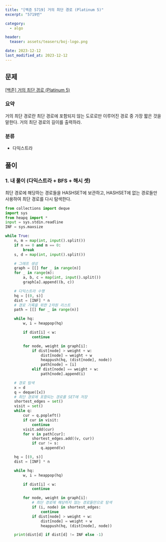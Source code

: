 ```yaml
---
title: "[백준 5719] 거의 최단 경로 (Platinum 5)"
excerpt: "5719번"

category:
  - algo

header:
  teaser: assets/teasers/boj-logo.png

date: 2023-12-12
last_modified_at: 2023-12-12
---
```


## 문제

[[백준] 거의 최단 경로 (Platinum 5)](https://www.acmicpc.net/problem/5719)

### 요약

거의 최단 경로란 최단 경로에 포함되지 않는 도로로만 이루어진 경로 중 가장 짧은 것을 말한다. 거의 최단 경로의 길이를 출력하라.

### 분류

- 다익스트라

## 풀이

### 1. 내 풀이 (다익스트라 + BFS + 해시 셋)

최단 경로에 해당하는 경로들을 HASHSET에 보관하고, HASHSET에 없는 경로들만 사용하여 최단 경로를 다시 탐색한다.

```python
from collections import deque
import sys
from heapq import *
input = sys.stdin.readline
INF = sys.maxsize

while True:
    n, m = map(int, input().split())
    if n == 0 and m == 0:
        break
    s, d = map(int, input().split())

    # 그래프 생성
    graph = [[] for _ in range(n)]
    for _ in range(m):
        a, b, c = map(int, input().split())
        graph[a].append((b, c))

    # 다익스트라 수행
    hq = [(0, s)]
    dist = [INF] * n
    # 경로 기록을 위한 2차원 리스트
    path = [[] for _ in range(n)]

    while hq:
        w, i = heappop(hq)

        if dist[i] < w:
            continue

        for node, weight in graph[i]:
            if dist[node] > weight + w:
                dist[node] = weight + w
                heappush(hq, (dist[node], node))
                path[node] = [i]
            elif dist[node] == weight + w:
                path[node].append(i)

    # 경로 탐색
    x = d
    q = deque([x])
    # 최단 경로에 포함되는 경로를 SET에 저장
    shortest_edges = set()
    visit = set()
    while q:
        cur = q.popleft()
        if cur in visit:
            continue
        visit.add(cur)
        for v in path[cur]:
            shortest_edges.add((v, cur))
            if cur != s:
                q.append(v)

    hq = [(0, s)]
    dist = [INF] * n

    while hq:
        w, i = heappop(hq)

        if dist[i] < w:
            continue

        for node, weight in graph[i]:
            # 최단 경로에 해당하지 않는 경로들만으로 탐색
            if (i, node) in shortest_edges:
                continue
            if dist[node] > weight + w:
                dist[node] = weight + w
                heappush(hq, (dist[node], node))

    print(dist[d] if dist[d] != INF else -1)


```
